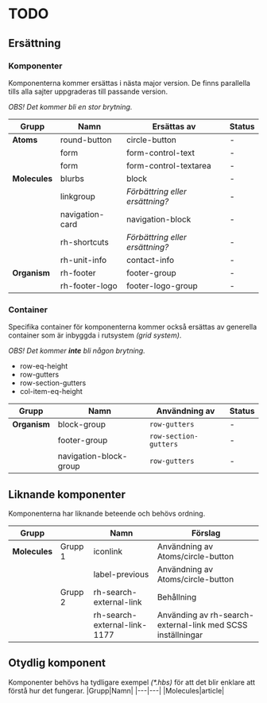 # TODO

## Ersättning

### Komponenter
Komponenterna kommer ersättas i nästa major version. De finns parallella tills alla sajter uppgraderas till passande version.

_OBS! Det kommer bli en stor brytning._

|Grupp|Namn|Ersättas av|Status|
|---|---|---|---|
|__Atoms__|round-button|circle-button|-|
||form|form-control-text|-|
||form|form-control-textarea|-|
|__Molecules__|blurbs|block|-|
||linkgroup|_Förbättring eller ersättning?_|-|
||navigation-card|navigation-block|-|
||rh-shortcuts|_Förbättring eller ersättning?_|-|
||rh-unit-info|contact-info|-|
|__Organism__|rh-footer|footer-group|-|
||rh-footer-logo|footer-logo-group|-|

### Container
Specifika container för komponenterna kommer också ersättas av generella container som är inbyggda i rutsystem _(grid system)_.

_OBS! Det kommer __inte__ bli någon brytning._

* row-eq-height
* row-gutters
* row-section-gutters
* col-item-eq-height

|Grupp|Namn|Användning av|Status|
|---|---|---|---|
|__Organism__|block-group|`row-gutters`|-|
||footer-group|`row-section-gutters`|-|
||navigation-block-group|`row-gutters`|-|

## Liknande komponenter
Komponenterna har liknande beteende och behövs ordning.

|Grupp||Namn|Förslag|
|---|---|---|---|
|__Molecules__|Grupp 1|iconlink|Användning av Atoms/circle-button|
|||label-previous|Användning av Atoms/circle-button|
||Grupp 2|rh-search-external-link|Behållning|
|||rh-search-external-link-1177|Använding av rh-search-external-link med SCSS inställningar|

## Otydlig komponent
Komponenter behövs ha tydligare exempel _(*.hbs)_ för att det blir enklare att förstå hur det fungerar.
|Grupp|Namn|
|---|---|
|Molecules|article|